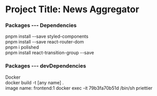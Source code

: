 <h1>Project Title: News Aggregator</h1>

<h3>Packages --- Dependencies</h3>
pnpm install --save styled-components<br />
pnpm install --save react-router-dom<br />
pnpm i polished<br />
pnpm install react-transition-group --save<br />
<h3>Packages --- devDependencies</h3>
Docker<br/>
docker build -t [any name] . <br/>
image name: frontend:1
docker exec -it 79b3fa70b51d /bin/sh
priettier<br />

<!-- const tag = 'politics'
  // useEffect(() => {
  //   const fetchGuardianNews = async () => {
  //     try {
  //       const responseData = await sendRequest(
  //         `${guardianNewUrl}${inputState.value}&tag=${tag}/${tag}&from-date=2023-04-01&api-key=${guardianApiKey}`
  //       )


  //       setSearchedArticles((prevState) =>
  //         responseData.articles?.concat(prevState)
  //       )
  //     } catch (error) {}
  //   }
  //   fetchGuardianNews()
  // }, [inputState.value]) -->
<!-- 
 let filteredSource = articles?.filter(
          (article) => article.source.name === preference.source
        )
        let filteredAuthor = filteredSource?.filter(
          (article) => article.author === preference.author
        )
        setSearchedArticles(filteredAuthor) -->